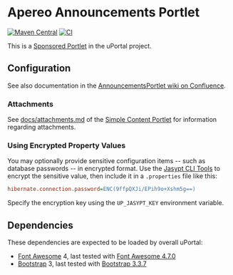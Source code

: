 # Apereo Announcements Portlet

[![Maven Central](https://maven-badges.herokuapp.com/maven-central/org.jasig.portlet/Announcements/badge.svg)](https://maven-badges.herokuapp.com/maven-central/org.jasig.portlet/Announcements)
[![CI](https://github.com/uPortal-Project/AnnouncementsPortlet/actions/workflows/CI.yml/badge.svg?branch=master)](https://github.com/uPortal-Project/AnnouncementsPortlet/actions/workflows/CI.yml)

This is a [Sponsored Portlet][] in the uPortal project.

## Configuration

See also documentation in the [AnnouncementsPortlet wiki on Confluence][].

### Attachments
See [docs/attachments.md](https://github.com/Jasig/SimpleContentPortlet/blob/HEAD/docs/attachments.md) of the [Simple Content Portlet](https://github.com/Jasig/SimpleContentPortlet) for information regarding attachments.

### Using Encrypted Property Values

You may optionally provide sensitive configuration items -- such as database passwords -- in encrypted format. Use the [Jasypt CLI Tools][] to encrypt the sensitive value, then include it in a `.properties` file like this:

```ini
hibernate.connection.password=ENC(9ffpQXJi/EPih9o+Xshm5g==)
```

Specify the encryption key using the `UP_JASYPT_KEY` environment variable.

## Dependencies

These dependencies are expected to be loaded by overall uPortal:

* [Font Awesome][] 4, last tested with [Font Awesome 4.7.0][]
* [Bootstrap][] 3, last tested with [Bootstrap 3.3.7][]

[sponsored portlet]: https://wiki.jasig.org/display/PLT/Jasig+Sponsored+Portlets
[announcementsportlet wiki on confluence]: https://wiki.jasig.org/display/PLT/Announcements+Portlet
[font awesome]: http://fontawesome.io/
[bootstrap]: https://getbootstrap.com
[bootstrap 3.3.7]: https://getbootstrap.com/docs/3.3/
[jasypt cli tools]: http://www.jasypt.org/cli.html
[font awesome 4.7.0]: https://github.com/FortAwesome/Font-Awesome/releases/tag/v4.7.0
